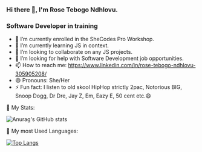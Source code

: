 ### Hi there 👋, I'm Rose Tebogo Ndhlovu.
### Software Developer in training

- 🔭 I’m currently enrolled in the SheCodes Pro Workshop.
- 🌱 I’m currently learning JS in context.
- 👯 I’m looking to collaborate on any JS projects.
- 🤔 I’m looking for help with Software Development job opportunities.
- 📫 How to reach me: https://www.linkedin.com/in/rose-tebogo-ndhlovu-305905208/
- 😄 Pronouns: She/Her
- ⚡ Fun fact: I listen to old skool HipHop strictly 2pac, Notorious BIG, Snoop Dogg, Dr Dre, Jay Z, Em, Eazy E, 50 cent etc.😄


🌱 My Stats:


![Anurag's GitHub stats](https://github-readme-stats.vercel.app/api?username=rosesweetroux02&show_icons=true&theme=radical)


 💬 My most Used Languages:
 

[![Top Langs](https://github-readme-stats.vercel.app/api/top-langs/?username=rosesweetroux02&hide_progress=true)](https://github.com/anuraghazra/github-readme-stats)
